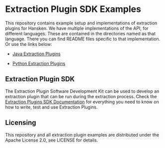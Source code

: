 # Extraction Plugin SDK Examples

This repository contains example setup and implementations of extraction plugins for Hansken. We have multiple
implementations of the API, for different languages. These are contained in the directories named as that language.
There you can find README files specific to that implementation. Or use the links below:

* [Java Extraction Plugins](java/README.md)

* [Python Extraction Plugins](python/README.md)

## Extraction Plugin SDK

The Extraction Plugin Software Development Kit can be used to develop an extraction plugin that can be run during the
extraction process. Check the 
[Extraction Plugins SDK Documentation](https://netherlandsforensicinstitute.github.io/hansken-extraction-plugin-sdk-documentation/latest/) 
for everything you need to know on how to write, test and use Extraction Plugins.

## Licensing

This repository and all extraction plugin examples are distributed under the Apache License 2.0, see LICENSE for details.
